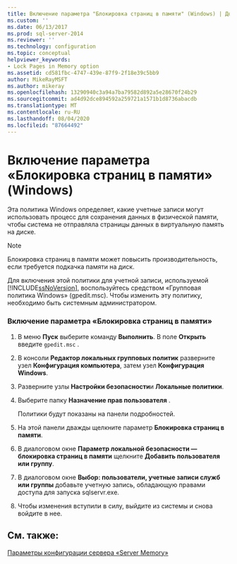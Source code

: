 ```yaml
---
title: Включение параметра "Блокировка страниц в памяти" (Windows) | Документы Майкрософт
ms.custom: ''
ms.date: 06/13/2017
ms.prod: sql-server-2014
ms.reviewer: ''
ms.technology: configuration
ms.topic: conceptual
helpviewer_keywords:
- Lock Pages in Memory option
ms.assetid: cd581fbc-4747-439e-87f9-2f18e39c5bb9
author: MikeRayMSFT
ms.author: mikeray
ms.openlocfilehash: 13290940c3a94a7ba79582d892a5e28670f24b29
ms.sourcegitcommit: ad4d92dce894592a259721a1571b1d8736abacdb
ms.translationtype: MT
ms.contentlocale: ru-RU
ms.lasthandoff: 08/04/2020
ms.locfileid: "87664492"
---
```

# <a name="enable-the-lock-pages-in-memory-option-windows"></a>Включение параметра «Блокировка страниц в памяти» (Windows)
  Эта политика Windows определяет, какие учетные записи могут использовать процесс для сохранения данных в физической памяти, чтобы система не отправляла страницы данных в виртуальную память на диске.  
  
> [!NOTE]  
>  Блокировка страниц в памяти может повысить производительность, если требуется подкачка памяти на диск.  
  
 Для включения этой политики для учетной записи, используемой [!INCLUDE[ssNoVersion](../../includes/ssnoversion-md.md)], воспользуйтесь средством «Групповая политика Windows» (gpedit.msc). Чтобы изменить эту политику, необходимо быть системным администратором.  
  
### <a name="to-enable-the-lock-pages-in-memory-option"></a>Включение параметра «Блокировка страниц в памяти»  
  
1.  В меню **Пуск** выберите команду **Выполнить**. В поле **Открыть** введите `gpedit.msc` .  
  
2.  В консоли **Редактор локальных групповых политик** разверните узел **Конфигурация компьютера**, затем узел **Конфигурация Windows**.  
  
3.  Разверните узлы **Настройки безопасности**и **Локальные политики**.  
  
4.  Выберите папку **Назначение прав пользователя** .  
  
     Политики будут показаны на панели подробностей.  
  
5.  На этой панели дважды щелкните параметр **Блокировка страниц в памяти**.  
  
6.  В диалоговом окне **Параметр локальной безопасности — блокировка страниц в памяти** щелкните **Добавить пользователя или группу**.  
  
7.  В диалоговом окне **Выбор: пользователи, учетные записи служб или группы** добавьте учетную запись, обладающую правами доступа для запуска sqlservr.exe.  
  
8.  Чтобы изменения вступили в силу, выйдите из системы и снова войдите в нее.  
  
## <a name="see-also"></a>См. также:  
 [Параметры конфигурации сервера «Server Memory»](server-memory-server-configuration-options.md)  
  
  
